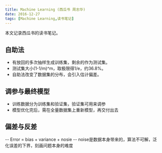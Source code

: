 ```yaml
---
title: Machine Learning (西瓜书 周志华)
date: 2016-12-27
tags: [Machine Learning,读书笔记]
---
```


本文记录西瓜书的读书笔记。

<!--more-->
## 自助法 ##
- 有放回的多次抽样生成训练集，剩余的作为测试集。
- 测试集大小(1-1/m)^m，取极限得1/e，约36.8%。
- 自助法改变了数据集的分布，会引入估计偏差。


## 调参与最终模型 ##
- 训练数据分为训练集和验证集，验证集可用来调参
- 模型优化完后，需在全量数据集上重新模型，再交付出去


## 偏差与反差 ##
-- Error = bias + variance + nosie
-- noise是数据本身带来的，算法不可解，泛化误差的下界，刻画问题本身的难度